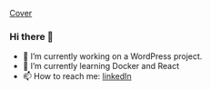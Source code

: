 [Cover](https://github.com/EzequielMunoz200/EzequielMunoz200/blob/master/marek-piwnicki-jIlMBLqvnL8-unsplash.jpg)
### Hi there 👋


- 🔭 I’m currently working on a WordPress project.
- 🌱 I’m currently learning Docker and React
- 📫 How to reach me: 
    [linkedIn](https://www.linkedin.com/in/ezequiel-munoz/)
<!--
**EzequielMunoz200/EzequielMunoz200** is a ✨ _special_ ✨ repository because its `README.md` (this file) appears on your GitHub profile.

Here are some ideas to get you started:

- 🔭 I’m currently working on ...
- 🌱 I’m currently learning ...
- 👯 I’m looking to collaborate on ...
- 🤔 I’m looking for help with ...
- 💬 Ask me about ...
- 📫 How to reach me: 

- 😄 Pronouns: ...
- ⚡ Fun fact: ...
-->
